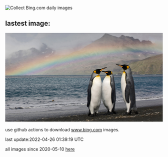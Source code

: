 ![Collect Bing.com daily images](https://github.com/counter2015/bing-daily-images/workflows/Collect%20Bing.com%20daily%20images/badge.svg)
## lastest image:
![](images/ThreeKings.jpg)

use github actions to download www.bing.com images.

last update:2022-04-26 01:39:19 UTC

all images since 2020-05-10 [here](https://github.com/counter2015/bing-daily-images/tree/master/images) 
